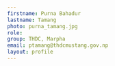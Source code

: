 ```yaml
---
firstname: Purna Bahadur 
lastname: Tamang
photo: purna_tamang.jpg
role: 
group: THDC, Marpha
email: ptamang@thdcmustang.gov.np
layout: profile
---
```

